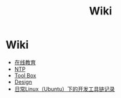 ﻿---
layout: single
position: Developer
title: Wiki
---

# Wiki

* [在线教育](online_edu)
* [NTP](ntp_in_multicast_mode)
* [Tool Box](tool_box)
* [Design](design-links)
* [日常Linux（Ubuntu）下的开发工具链记录](c_cpp_dev_linux)